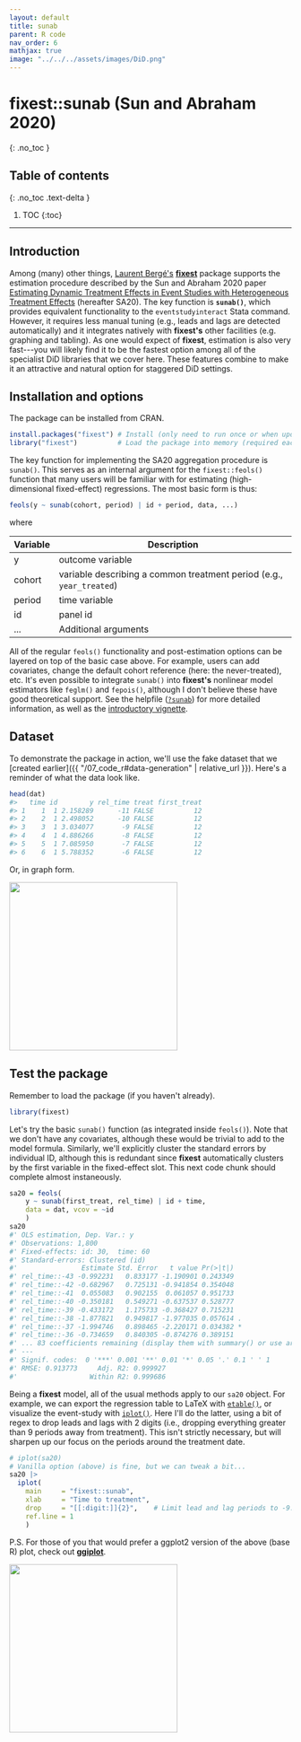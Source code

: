 ```yaml
---
layout: default
title: sunab
parent: R code
nav_order: 6
mathjax: true
image: "../../../assets/images/DiD.png"
---
```


# fixest::sunab (Sun and Abraham 2020)
{: .no_toc }

## Table of contents
{: .no_toc .text-delta }

1. TOC
{:toc}

---

## Introduction

Among (many) other things, 
[Laurent Bergé's](https://sites.google.com/site/laurentrberge/)
[**fixest**](https://lrberge.github.io/fixest/) package supports the estimation
procedure described by the Sun and Abraham 2020 paper [Estimating Dynamic
Treatment Effects in Event Studies with Heterogeneous Treatment
Effects](https://www.sciencedirect.com/science/article/pii/S030440762030378X)
(hereafter SA20).  The key function is **`sunab()`**, which provides equivalent
functionality to the `eventstudyinteract` Stata command. However, it requires
less manual tuning (e.g., leads and lags are detected automatically) and it 
integrates natively with **fixest's** other facilities (e.g. graphing and
tabling). As one would expect of **fixest**, estimation is also very fast---you
will likely find it to be the fastest option among all of the specialist DiD
libraries that we cover here. These features combine to make it an attractive
and natural option for staggered DiD settings.

## Installation and options

The package can be installed from CRAN.

```r
install.packages("fixest") # Install (only need to run once or when updating)
library("fixest")          # Load the package into memory (required each new session)
```

The key function for implementing the SA20 aggregation procedure is `sunab()`.
This serves as an internal argument for the `fixest::feols()` function that
many users will be familiar with for estimating (high-dimensional fixed-effect)
regressions. The most basic form is thus:

```r
feols(y ~ sunab(cohort, period) | id + period, data, ...)
```

where

| Variable | Description |
| ----- | ----- |
| y | outcome variable |
| cohort | variable describing a common treatment period (e.g., `year_treated`) |
| period | time variable  |
| id | panel id |
| ... | Additional arguments |

All of the regular `feols()` functionality and post-estimation options can be
layered on top of the basic case above. For example, users can add covariates, 
change the default cohort reference (here: the never-treated), etc. It's even
possible to integrate `sunab()` into **fixest's** nonlinear model estimators
like `feglm()` and `fepois()`, although I don't believe these have good 
theoretical support. See the helpfile
([`?sunab`](https://lrberge.github.io/fixest/reference/sunab.html))
for more detailed information, as well as the
[introductory vignette](https://lrberge.github.io/fixest/articles/fixest_walkthrough.html#staggered-difference-in-differences-sun-and-abraham-2020).

## Dataset

To demonstrate the package in action, we'll use the fake dataset that we 
[created earlier]({{ "/07_code_r#data-generation" | relative_url }}). Here's a 
reminder of what the data look like.

```r
head(dat)
#>   time id        y rel_time treat first_treat
#> 1    1  1 2.158289      -11 FALSE          12
#> 2    2  1 2.498052      -10 FALSE          12
#> 3    3  1 3.034077       -9 FALSE          12
#> 4    4  1 4.886266       -8 FALSE          12
#> 5    5  1 7.085950       -7 FALSE          12
#> 6    6  1 5.788352       -6 FALSE          12
```

Or, in graph form.

<img src="../../../assets/images/test_data_R.png" height="300">

## Test the package

Remember to load the package (if you haven't already).

```r
library(fixest)
```

Let's try the basic `sunab()` function (as integrated inside `feols()`). Note 
that we don't have any covariates, although these would be trivial to add to the
model formula. Similarly, we'll explicitly cluster the standard errors by
individual ID, although this is redundant since **fixest** automatically
clusters by the first variable in the fixed-effect slot. This next code chunk
should complete almost instaneously.

```r
sa20 = feols(
    y ~ sunab(first_treat, rel_time) | id + time, 
    data = dat, vcov = ~id
    )
sa20
#' OLS estimation, Dep. Var.: y
#' Observations: 1,800 
#' Fixed-effects: id: 30,  time: 60
#' Standard-errors: Clustered (id) 
#'                Estimate Std. Error   t value Pr(>|t|)    
#' rel_time::-43 -0.992231   0.833177 -1.190901 0.243349    
#' rel_time::-42 -0.682967   0.725131 -0.941854 0.354048    
#' rel_time::-41  0.055083   0.902155  0.061057 0.951733    
#' rel_time::-40 -0.350181   0.549271 -0.637537 0.528777    
#' rel_time::-39 -0.433172   1.175733 -0.368427 0.715231    
#' rel_time::-38 -1.877821   0.949817 -1.977035 0.057614 .  
#' rel_time::-37 -1.994746   0.898465 -2.220171 0.034382 *  
#' rel_time::-36 -0.734659   0.840305 -0.874276 0.389151    
#' ... 83 coefficients remaining (display them with summary() or use argument n)
#' ---
#' Signif. codes:  0 '***' 0.001 '**' 0.01 '*' 0.05 '.' 0.1 ' ' 1
#' RMSE: 0.913773     Adj. R2: 0.999927
#'                  Within R2: 0.999686
```

Being a **fixest** model, all of the usual methods apply to our `sa20` object.
For example, we can export the regression table to LaTeX with
[`etable()`](https://lrberge.github.io/fixest/reference/etable.html), or
visualize the event-study with
[`iplot()`](https://lrberge.github.io/fixest/reference/coefplot.html#iplot-1).
Here I'll do the latter, using a bit of regex to drop leads and lags with 2
digits (i.e., dropping everything greater than 9 periods away from treatment).
This isn't strictly necessary, but will sharpen up our focus on the periods
around the treatment date.

```r
# iplot(sa20)
# Vanilla option (above) is fine, but we can tweak a bit...
sa20 |>
  iplot(
    main     = "fixest::sunab",
    xlab     = "Time to treatment",
    drop     = "[[:digit:]]{2}",    # Limit lead and lag periods to -9:9
    ref.line = 1
    )
```

P.S. For those of you that would prefer a ggplot2 version of the above (base R)
plot, check out [**ggiplot**](http://grantmcdermott.com/ggiplot).

<img src="../../../assets/images/sunab_R.png" height="300">